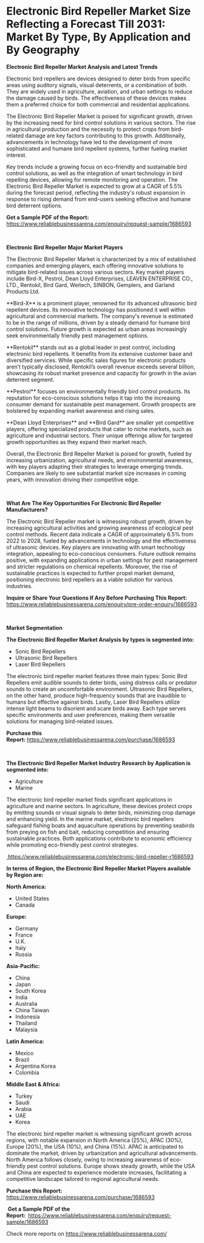 <p><h1>Electronic Bird Repeller Market Size Reflecting a Forecast Till 2031: Market By Type, By Application and By Geography</h1></p><p><strong>Electronic Bird Repeller Market Analysis and Latest Trends</strong></p>
<p><p>Electronic bird repellers are devices designed to deter birds from specific areas using auditory signals, visual deterrents, or a combination of both. They are widely used in agriculture, aviation, and urban settings to reduce the damage caused by birds. The effectiveness of these devices makes them a preferred choice for both commercial and residential applications.</p><p>The Electronic Bird Repeller Market is poised for significant growth, driven by the increasing need for bird control solutions in various sectors. The rise in agricultural production and the necessity to protect crops from bird-related damage are key factors contributing to this growth. Additionally, advancements in technology have led to the development of more sophisticated and humane bird repellent systems, further fueling market interest.</p><p>Key trends include a growing focus on eco-friendly and sustainable bird control solutions, as well as the integration of smart technology in bird repelling devices, allowing for remote monitoring and operation. The Electronic Bird Repeller Market is expected to grow at a CAGR of 5.5% during the forecast period, reflecting the industry's robust expansion in response to rising demand from end-users seeking effective and humane bird deterrent options.</p></p>
<p><strong>Get a Sample PDF of the Report:&nbsp;</strong> <a href="https://www.reliablebusinessarena.com/enquiry/request-sample/1686593?utm_campaign=1932&utm_medium=2&utm_source=Github&utm_content=ia&utm_term=31122024&utm_id=electronic-bird-repeller">https://www.reliablebusinessarena.com/enquiry/request-sample/1686593</a></p>
<p>&nbsp;</p>
<p><strong>Electronic Bird Repeller Major Market Players</strong></p>
<p><p>The Electronic Bird Repeller Market is characterized by a mix of established companies and emerging players, each offering innovative solutions to mitigate bird-related issues across various sectors. Key market players include Bird-X, Pestrol, Dean Lloyd Enterprises, LEAVEN ENTERPRISE CO., LTD., Rentokil, Bird Gard, Weitech, SINBON, Gemplers, and Garland Products Ltd.</p><p>**Bird-X** is a prominent player, renowned for its advanced ultrasonic bird repellent devices. Its innovative technology has positioned it well within agricultural and commercial markets. The company's revenue is estimated to be in the range of millions, driven by a steady demand for humane bird control solutions. Future growth is expected as urban areas increasingly seek environmentally friendly pest management options.</p><p>**Rentokil** stands out as a global leader in pest control, including electronic bird repellents. It benefits from its extensive customer base and diversified services. While specific sales figures for electronic products aren’t typically disclosed, Rentokil’s overall revenue exceeds several billion, showcasing its robust market presence and capacity for growth in the avian deterrent segment.</p><p>**Pestrol** focuses on environmentally friendly bird control products. Its reputation for eco-conscious solutions helps it tap into the increasing consumer demand for sustainable pest management. Growth prospects are bolstered by expanding market awareness and rising sales.</p><p>**Dean Lloyd Enterprises** and **Bird Gard** are smaller yet competitive players, offering specialized products that cater to niche markets, such as agriculture and industrial sectors. Their unique offerings allow for targeted growth opportunities as they expand their market reach.</p><p>Overall, the Electronic Bird Repeller Market is poised for growth, fueled by increasing urbanization, agricultural needs, and environmental awareness, with key players adapting their strategies to leverage emerging trends. Companies are likely to see substantial market size increases in coming years, with innovation driving their competitive edge.</p></p>
<p>&nbsp;</p>
<p><strong>What Are The Key Opportunities For Electronic Bird Repeller Manufacturers?</strong></p>
<p><p>The Electronic Bird Repeller market is witnessing robust growth, driven by increasing agricultural activities and growing awareness of ecological pest control methods. Recent data indicate a CAGR of approximately 6.5% from 2022 to 2028, fueled by advancements in technology and the effectiveness of ultrasonic devices. Key players are innovating with smart technology integration, appealing to eco-conscious consumers. Future outlook remains positive, with expanding applications in urban settings for pest management and stricter regulations on chemical repellents. Moreover, the rise of sustainable practices is expected to further propel market demand, positioning electronic bird repellers as a viable solution for various industries.</p></p>
<p><strong>Inquire or Share Your Questions If Any Before Purchasing This Report:</strong> <a href="https://www.reliablebusinessarena.com/enquiry/pre-order-enquiry/1686593?utm_campaign=1932&utm_medium=2&utm_source=Github&utm_content=ia&utm_term=31122024&utm_id=electronic-bird-repeller">https://www.reliablebusinessarena.com/enquiry/pre-order-enquiry/1686593</a></p>
<p>&nbsp;</p>
<p><strong>Market Segmentation</strong></p>
<p><strong>The Electronic Bird Repeller Market Analysis by types is segmented into:</strong></p>
<p><ul><li>Sonic Bird Repellers</li><li>Ultrasonic Bird Repellers</li><li>Laser Bird Repellers</li></ul></p>
<p><p>The electronic bird repeller market features three main types: Sonic Bird Repellers emit audible sounds to deter birds, using distress calls or predator sounds to create an uncomfortable environment. Ultrasonic Bird Repellers, on the other hand, produce high-frequency sounds that are inaudible to humans but effective against birds. Lastly, Laser Bird Repellers utilize intense light beams to disorient and scare birds away. Each type serves specific environments and user preferences, making them versatile solutions for managing bird-related issues.</p></p>
<p><strong>Purchase this Report:&nbsp;</strong><a href="https://www.reliablebusinessarena.com/purchase/1686593?utm_campaign=1932&utm_medium=2&utm_source=Github&utm_content=ia&utm_term=31122024&utm_id=electronic-bird-repeller">https://www.reliablebusinessarena.com/purchase/1686593</a></p>
<p>&nbsp;</p>
<p><strong>The Electronic Bird Repeller Market Industry Research by Application is segmented into:</strong></p>
<p><ul><li>Agriculture</li><li>Marine</li></ul></p>
<p><p>The electronic bird repeller market finds significant applications in agriculture and marine sectors. In agriculture, these devices protect crops by emitting sounds or visual signals to deter birds, minimizing crop damage and enhancing yield. In the marine market, electronic bird repellers safeguard fishing boats and aquaculture operations by preventing seabirds from preying on fish and bait, reducing competition and ensuring sustainable practices. Both applications contribute to economic efficiency while promoting eco-friendly pest control strategies.</p></p>
<p><a href="https://www.reliablebusinessarena.com/electronic-bird-repeller-r1686593?utm_campaign=1932&utm_medium=2&utm_source=Github&utm_content=ia&utm_term=31122024&utm_id=electronic-bird-repeller">&nbsp;https://www.reliablebusinessarena.com/electronic-bird-repeller-r1686593</a></p>
<p><strong>In terms of Region, the Electronic Bird Repeller Market Players available by Region are:</strong></p>
<p>
    <p> <strong> North America: </strong>
        <ul>
            <li>United States</li>
            <li>Canada</li>
        </ul>
        </p> 
    <p> <strong> Europe: </strong>
        <ul>
            <li>Germany</li>
            <li>France</li>
            <li>U.K.</li>
            <li>Italy</li>
            <li>Russia</li>
        </ul>
        </p> 
    <p> <strong> Asia-Pacific: </strong>
        <ul>
            <li>China</li>
            <li>Japan</li>
            <li>South Korea</li>
            <li>India</li>
            <li>Australia</li>
            <li>China Taiwan</li>
            <li>Indonesia</li>
            <li>Thailand</li>
            <li>Malaysia</li>
        </ul>
        </p> 
    <p> <strong> Latin America: </strong>
        <ul>
            <li>Mexico</li>
            <li>Brazil</li>
            <li>Argentina Korea</li>
            <li>Colombia</li>
        </ul>
        </p> 
    <p> <strong> Middle East & Africa: </strong>
        <ul>
            <li>Turkey</li>
            <li>Saudi</li>
            <li>Arabia</li>
            <li>UAE</li>
            <li>Korea</li>
        </ul>
    </p>
    </p>
<p><p>The electronic bird repeller market is witnessing significant growth across regions, with notable expansion in North America (25%), APAC (30%), Europe (20%), the USA (10%), and China (15%). APAC is anticipated to dominate the market, driven by urbanization and agricultural advancements. North America follows closely, owing to increasing awareness of eco-friendly pest control solutions. Europe shows steady growth, while the USA and China are expected to experience moderate increases, facilitating a competitive landscape tailored to regional agricultural needs.</p></p>
<p><strong>Purchase this Report: </strong><a href="https://www.reliablebusinessarena.com/purchase/1686593?utm_campaign=1932&utm_medium=2&utm_source=Github&utm_content=ia&utm_term=31122024&utm_id=electronic-bird-repeller">https://www.reliablebusinessarena.com/purchase/1686593</a></p>
<p>&nbsp;<strong>Get a Sample PDF of the Report:&nbsp;&nbsp;</strong><a href="https://www.reliablebusinessarena.com/enquiry/request-sample/1686593?utm_campaign=1932&utm_medium=2&utm_source=Github&utm_content=ia&utm_term=31122024&utm_id=electronic-bird-repeller">https://www.reliablebusinessarena.com/enquiry/request-sample/1686593</a></p>
<p><strong></strong></p>
<p>Check more reports on <a href="https://www.reliablebusinessarena.com/?utm_campaign=1932&utm_medium=2&utm_source=Github&utm_content=ia&utm_term=31122024&utm_id=electronic-bird-repeller">https://www.reliablebusinessarena.com/</a></p>
